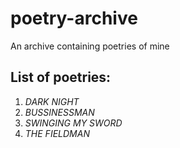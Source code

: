 # poetry-archive
An archive containing poetries of mine


## List of poetries:
1. _DARK NIGHT_ 
2. _BUSSINESSMAN_
3. _SWINGING MY SWORD_
4. _THE FIELDMAN_